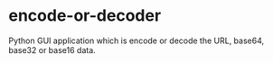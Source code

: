 # encode-or-decoder
Python GUI application which is encode or decode the URL, base64, base32 or base16 data.
